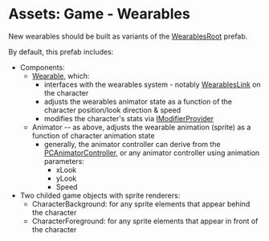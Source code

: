 # Assets: Game - Wearables

New wearables should be built as variants of the [WearablesRoot](./WearableRoot.prefab) prefab.  

By default, this prefab includes:
* Components:
  * [Wearable](../../../Scripts/Inventory/Wearable.cs), which:
    * interfaces with the wearables system - notably [WearablesLink](../../../Scripts/Inventory/WearablesLink.cs) on the character
    * adjusts the wearables animator state as a function of the character position/look direction & speed
    * modifies the character's stats via [IModifierProvider](../../../Scripts/Stats/IModifierProvider.cs)
  * Animator -- as above, adjusts the wearable animation (sprite) as a function of character animation state
    * generally, the animator controller can derive from the [PCAnimatorController](../PCs/PCAnimatorController.controller), or any animator controller using animation parameters:
      * xLook
      * yLook
      * Speed
* Two childed game objects with sprite renderers:
  * CharacterBackground: for any sprite elements that appear behind the character
  * CharacterForeground: for any sprite elements that appear in front of the character
